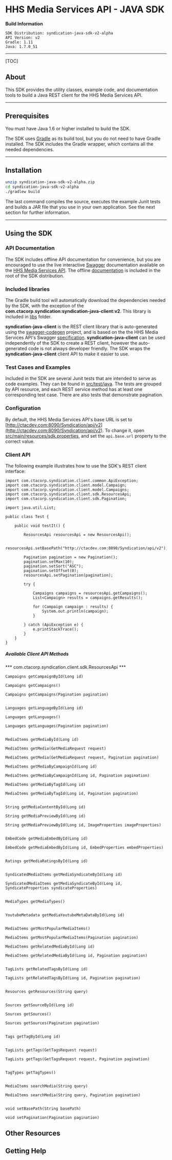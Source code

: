 # HHS Media Services API - JAVA SDK

**Build Information**

```
SDK Distribution: syndication-java-sdk-v2-alpha
API Version: v2
Gradle: 1.11
Java: 1.7.0_51
```
---

[TOC]

## About

This SDK provides the utility classes, example code, and documentation tools to build a Java REST client for the HHS Media Services API.

---
## Prerequisites

You must have Java 1.6 or higher installed to build the SDK.

The SDK uses [Gradle](http://www.gradle.org) as its build tool, but you do not need to have Gradle installed. The SDK includes the Gradle wrapper, which contains all the needed dependencies.

---
## Installation

```sh
unzip syndication-java-sdk-v2-alpha.zip
cd syndication-java-sdk-v2-alpha
./gradlew build
```

The last command compiles the source, executes the example Junit tests and builds a JAR file that you use in your own application. See the next section for further information.

---
## Using the SDK

### API Documentation

The SDK includes offline API documentation for convenience, but you are encouraged to use the live interactive [Swagger](https://helloreverb.com/developers/swagger) documentation available on the [HHS Media Services API](http://ctacdev.com:8090/Syndication). The offline [documentation](API_DOCS.md) is included in the root of the SDK distribution.

### Included libraries

The Gradle build tool will automatically download the dependencies needed by the SDK, with the exception of the **com.ctacorp.syndication:syndication-java-client:v2**. This library is included in [libs](libs) folder.

**syndication-java-client** is the REST client library that is auto-generated using the [swagger-codegen](https://github.com/wordnik/swagger-codegen) project, and is based on the the HHS Media Services API's Swagger [specification](http://ctacdev.com:8090/Syndication/swagger/api). **syndication-java-client** can be used independently of the SDK to create a REST client, however the auto-generated code is not always developer friendly. The SDK wraps the **syndication-java-client** client API to make it easier to use.

### Test Cases and Examples

Included in the SDK are several Junit tests that are intended to serve as code examples. They can be found in [src/test/java](src/test/java). The tests are grouped by API resource, and each REST service method has at least one corresponding test case. There are also tests that demonstrate pagination.

### Configuration

By default, the HHS Media Services API's base URL is set to [http://ctacdev.com:8090/Syndication/api/v2](http://ctacdev.com:8090/Syndication/api/v2). To change it, open [src/main/resources/sdk.properties](src/main/resources/sdk.properties), and set the `api.base.url` property to the correct value.

### Client API

The following example illustrates how to use the SDK's REST client interface:

	
	import com.ctacorp.syndication.client.common.ApiException;
	import com.ctacorp.syndication.client.model.Campaign;
	import com.ctacorp.syndication.client.model.Campaigns;
	import com.ctacorp.syndication.client.sdk.ResourcesApi;
	import com.ctacorp.syndication.client.sdk.Pagination;
	
	import java.util.List;
	
	public class Test {
	
	    public void testIt() {
	
	        ResourcesApi resourcesApi = new ResourcesApi();
	
	        resourcesApi.setBasePath("http://ctacdev.com:8090/Syndication/api/v2");
	
	        Pagination pagination = new Pagination();
	        pagination.setMax(10);
	        pagination.setSort("ASC");
	        pagination.setOffset(0);
	        resourcesApi.setPagination(pagination);
	
	        try {
	
	            Campaigns campaigns = resourcesApi.getCampaigns();
	            List<Campaign> results = campaigns.getResults();
	
	            for (Campaign campaign : results) {
	                System.out.println(campaign);
	            }
	
	        } catch (ApiException e) {
	            e.printStackTrace();
	        }
	    }
	}
 
##### Available Client API Methods
 
 
*** com.ctacorp.syndication.client.sdk.ResourcesApi ***

	Campaigns getCampaignById(Long id)
	 
	Campaigns getCampaigns()
	 
	Campaigns getCampaigns(Pagination pagination)
	
	 
	Languages getLanguageById(Long id)
	 
	Languages getLanguages()
	 
	Languages getLanguages(Pagination pagination)
	
	 
	MediaItems getMediaById(Long id)
	
	MediaItems getMedia(GetMediaRequest request)
	 
	MediaItems getMedia(GetMediaRequest request, Pagination pagination)
	 
	MediaItems getMediaByCampaignId(Long id)
	 
	MediaItems getMediaByCampaignId(Long id, Pagination pagination)
	 
	MediaItems getMediaByTagId(Long id)
	 
	MediaItems getMediaByTagId(Long id, Pagination pagination)
	
	
	String getMediaContentById(Long id)
	
	String getMediaPreviewById(Long id)
	 
	String getMediaPreviewById(Long id, ImageProperties imageProperties)
	
	 
	EmbedCode getMediaEmbedById(Long id)
	 
	EmbedCode getMediaEmbedById(Long id, EmbedProperties embedProperties)
	
	 
	Ratings getMediaRatingsById(Long id)
	
	 
	SyndicatedMediaItems getMediaSyndicateById(Long id)
	 
	SyndicatedMediaItems getMediaSyndicateById(Long id, SyndicateProperties syndicateProperties)
	 
	
	MediaTypes getMediaTypes()
	
	
	YoutubeMetadata getMediaYoutubeMetaDataById(Long id)
	
	 
	MediaItems getMostPopularMediaItems()
	 
	MediaItems getMostPopularMediaItems(Pagination pagination)
	 
	MediaItems getRelatedMediaById(Long id)
	 
	MediaItems getRelatedMediaById(Long id, Pagination pagination)
	
	 
	TagLists getRelatedTagsById(Long id)
	 
	TagLists getRelatedTagsById(Long id, Pagination pagination)
	
	 
	Resources getResources(String query)
	
	 
	Sources getSourceById(Long id)
	 
	Sources getSources()
	 
	Sources getSources(Pagination pagination)
	
	 
	Tags getTagById(Long id)
	
	 
	TagLists getTags(GetTagsRequest request)
	 
	TagLists getTags(GetTagsRequest request, Pagination pagination)
	
	 
	TagTypes getTagTypes()
	
	 
	MediaItems searchMedia(String query)
	 
	MediaItems searchMedia(String query, Pagination pagination)
	
	 
	void setBasePath(String basePath)
	 
	void setPagination(Pagination pagination)
	

## Other Resources

## Getting Help